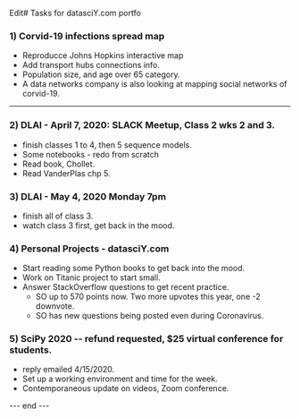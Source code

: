 Edit# Tasks for datasciY.com portfo
### 1) Corvid-19 infections spread map 
 * Reproducce Johns Hopkins interactive map  
 * Add transport hubs connections info.  
 * Population size, and age over 65 category.  
 * A data networks company is also looking at mapping social networks of corvid-19.  
  ---  
### 2) DLAI - April 7, 2020: SLACK Meetup, Class 2 wks 2 and 3.  
  * finish classes 1 to 4, then 5 sequence models.    
  * Some notebooks - redo from scratch  
  * Read book, Chollet.  
  * Read VanderPlas chp 5.  
  
### 3) DLAI - May 4, 2020 Monday 7pm  
   * finish all of class 3.  
   * watch class 3 first, get back in the mood. 

### 4) Personal Projects - datasciY.com  
 * Start reading some Python books to get back into the mood.  
 * Work on Titanic project to start small.  
 * Answer StackOverflow questions to get recent practice.  
   - SO up to 570 points now.  Two more upvotes this year, one -2 downvote.  
   - SO has new questions being posted even during Coronavirus.  

### 5) SciPy 2020 -- refund requested, $25 virtual conference for students.  
 * reply emailed 4/15/2020.  
 * Set up a working environment and time for the week.  
 * Contemporaneous update on videos, Zoom conference.  
 
--- end ---  

